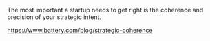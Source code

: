 The most important a startup needs to get right is the coherence and precision of your strategic intent.

<https://www.battery.com/blog/strategic-coherence>

